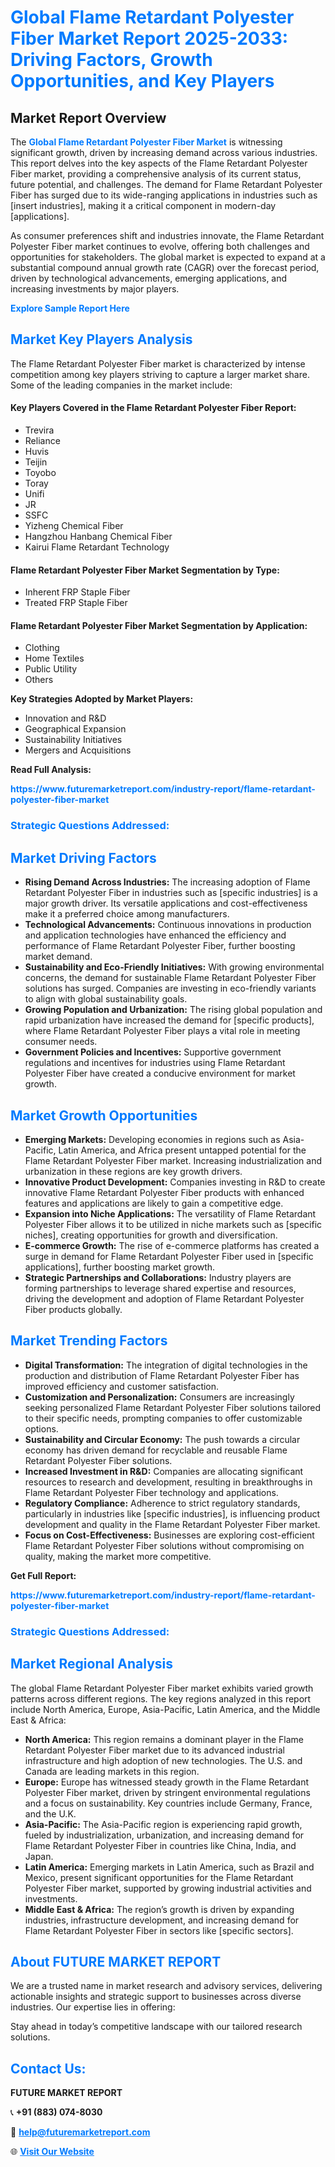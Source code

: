 <h1 style="color: #007BFF;">Global Flame Retardant Polyester Fiber Market Report 2025-2033: Driving Factors, Growth Opportunities, and Key Players</h1>

<section id="overview">
<h2>Market Report Overview</h2>
<p>The <a href="https://www.futuremarketreport.com/industry-report/flame-retardant-polyester-fiber-market" style="color: #007BFF; text-decoration: none;"><strong>Global Flame Retardant Polyester Fiber Market</strong></a> is witnessing significant growth, driven by increasing demand across various industries. This report delves into the key aspects of the Flame Retardant Polyester Fiber market, providing a comprehensive analysis of its current status, future potential, and challenges. The demand for Flame Retardant Polyester Fiber has surged due to its wide-ranging applications in industries such as [insert industries], making it a critical component in modern-day [applications].</p>
<p>As consumer preferences shift and industries innovate, the Flame Retardant Polyester Fiber market continues to evolve, offering both challenges and opportunities for stakeholders. The global market is expected to expand at a substantial compound annual growth rate (CAGR) over the forecast period, driven by technological advancements, emerging applications, and increasing investments by major players.</p>
</section>

<section id="overview">
<p><a href="https://www.futuremarketreport.com/request-sample/reportId=26434" style="color: #007BFF; text-decoration: none;"><strong>Explore Sample Report Here</strong></a></p>
</section>

<section id="key-players">
<h2 style="color: #007BFF;">Market Key Players Analysis</h2>
<p>The Flame Retardant Polyester Fiber market is characterized by intense competition among key players striving to capture a larger market share. Some of the leading companies in the market include:</p>
<h4>Key Players Covered in the Flame Retardant Polyester Fiber Report:</h4>
<ul><li>Trevira</li><li>Reliance</li><li>Huvis</li><li>Teijin</li><li>Toyobo</li><li>Toray</li><li>Unifi</li><li>JR</li><li>SSFC</li><li>Yizheng Chemical Fiber</li><li>Hangzhou Hanbang Chemical Fiber</li><li>Kairui Flame Retardant Technology</li></ul>
<h4>Flame Retardant Polyester Fiber Market Segmentation by Type:</h4>
<ul><li>Inherent FRP Staple Fiber</li><li>Treated FRP Staple Fiber</li></ul>

<h4>Flame Retardant Polyester Fiber Market Segmentation by Application:</h4>
<ul><li>Clothing</li><li>Home Textiles</li><li>Public Utility</li><li>Others</li></ul>
<p><strong>Key Strategies Adopted by Market Players:</strong></p>
<ul>
<li>Innovation and R&D</li>
<li>Geographical Expansion</li>
<li>Sustainability Initiatives</li>
<li>Mergers and Acquisitions</li>
</ul>
</section>

<section>
<p><strong>Read Full Analysis: </strong></p><a href="https://www.futuremarketreport.com/industry-report/flame-retardant-polyester-fiber-market" style="color: #007BFF; text-decoration: none;"><strong>https://www.futuremarketreport.com/industry-report/flame-retardant-polyester-fiber-market</strong></a>
<h3 style="color: #007BFF;">Strategic Questions Addressed:</h3>
</section>

<section id="driving-factors">
<h2 style="color: #007BFF;">Market Driving Factors</h2>
<ul>
<li><strong>Rising Demand Across Industries:</strong> The increasing adoption of Flame Retardant Polyester Fiber in industries such as [specific industries] is a major growth driver. Its versatile applications and cost-effectiveness make it a preferred choice among manufacturers.</li>
<li><strong>Technological Advancements:</strong> Continuous innovations in production and application technologies have enhanced the efficiency and performance of Flame Retardant Polyester Fiber, further boosting market demand.</li>
<li><strong>Sustainability and Eco-Friendly Initiatives:</strong> With growing environmental concerns, the demand for sustainable Flame Retardant Polyester Fiber solutions has surged. Companies are investing in eco-friendly variants to align with global sustainability goals.</li>
<li><strong>Growing Population and Urbanization:</strong> The rising global population and rapid urbanization have increased the demand for [specific products], where Flame Retardant Polyester Fiber plays a vital role in meeting consumer needs.</li>
<li><strong>Government Policies and Incentives:</strong> Supportive government regulations and incentives for industries using Flame Retardant Polyester Fiber have created a conducive environment for market growth.</li>
</ul>
</section>

<section id="growth-opportunities">
<h2 style="color: #007BFF;">Market Growth Opportunities</h2>
<ul>
<li><strong>Emerging Markets:</strong> Developing economies in regions such as Asia-Pacific, Latin America, and Africa present untapped potential for the Flame Retardant Polyester Fiber market. Increasing industrialization and urbanization in these regions are key growth drivers.</li>
<li><strong>Innovative Product Development:</strong> Companies investing in R&D to create innovative Flame Retardant Polyester Fiber products with enhanced features and applications are likely to gain a competitive edge.</li>
<li><strong>Expansion into Niche Applications:</strong> The versatility of Flame Retardant Polyester Fiber allows it to be utilized in niche markets such as [specific niches], creating opportunities for growth and diversification.</li>
<li><strong>E-commerce Growth:</strong> The rise of e-commerce platforms has created a surge in demand for Flame Retardant Polyester Fiber used in [specific applications], further boosting market growth.</li>
<li><strong>Strategic Partnerships and Collaborations:</strong> Industry players are forming partnerships to leverage shared expertise and resources, driving the development and adoption of Flame Retardant Polyester Fiber products globally.</li>
</ul>
</section>

<section id="trending-factors">
<h2 style="color: #007BFF;">Market Trending Factors</h2>
<ul>
<li><strong>Digital Transformation:</strong> The integration of digital technologies in the production and distribution of Flame Retardant Polyester Fiber has improved efficiency and customer satisfaction.</li>
<li><strong>Customization and Personalization:</strong> Consumers are increasingly seeking personalized Flame Retardant Polyester Fiber solutions tailored to their specific needs, prompting companies to offer customizable options.</li>
<li><strong>Sustainability and Circular Economy:</strong> The push towards a circular economy has driven demand for recyclable and reusable Flame Retardant Polyester Fiber solutions.</li>
<li><strong>Increased Investment in R&D:</strong> Companies are allocating significant resources to research and development, resulting in breakthroughs in Flame Retardant Polyester Fiber technology and applications.</li>
<li><strong>Regulatory Compliance:</strong> Adherence to strict regulatory standards, particularly in industries like [specific industries], is influencing product development and quality in the Flame Retardant Polyester Fiber market.</li>
<li><strong>Focus on Cost-Effectiveness:</strong> Businesses are exploring cost-efficient Flame Retardant Polyester Fiber solutions without compromising on quality, making the market more competitive.</li>
</ul>
</section>

<section>
<p><strong>Get Full Report: </strong></p><a href="https://www.futuremarketreport.com/industry-report/flame-retardant-polyester-fiber-market" style="color: #007BFF; text-decoration: none;"><strong>https://www.futuremarketreport.com/industry-report/flame-retardant-polyester-fiber-market</strong></a>
<h3 style="color: #007BFF;">Strategic Questions Addressed:</h3>
</section>


<section id="regional-analysis">
<h2 style="color: #007BFF;">Market Regional Analysis</h2>
<p>The global Flame Retardant Polyester Fiber market exhibits varied growth patterns across different regions. The key regions analyzed in this report include North America, Europe, Asia-Pacific, Latin America, and the Middle East & Africa:</p>
<ul>
<li><strong>North America:</strong> This region remains a dominant player in the Flame Retardant Polyester Fiber market due to its advanced industrial infrastructure and high adoption of new technologies. The U.S. and Canada are leading markets in this region.</li>
<li><strong>Europe:</strong> Europe has witnessed steady growth in the Flame Retardant Polyester Fiber market, driven by stringent environmental regulations and a focus on sustainability. Key countries include Germany, France, and the U.K.</li>
<li><strong>Asia-Pacific:</strong> The Asia-Pacific region is experiencing rapid growth, fueled by industrialization, urbanization, and increasing demand for Flame Retardant Polyester Fiber in countries like China, India, and Japan.</li>
<li><strong>Latin America:</strong> Emerging markets in Latin America, such as Brazil and Mexico, present significant opportunities for the Flame Retardant Polyester Fiber market, supported by growing industrial activities and investments.</li>
<li><strong>Middle East & Africa:</strong> The region’s growth is driven by expanding industries, infrastructure development, and increasing demand for Flame Retardant Polyester Fiber in sectors like [specific sectors].</li>
</ul>
</section>

<footer>
<h2 style="color: #007BFF;">About FUTURE MARKET REPORT</h2>
<p>We are a trusted name in market research and advisory services, delivering actionable insights and strategic support to businesses across diverse industries. Our expertise lies in offering:</p>

<p>Stay ahead in today’s competitive landscape with our tailored research solutions.</p>

<h2 style="color: #007BFF;">Contact Us:</h2>
<p><strong>FUTURE MARKET REPORT</strong></p>
<p>📞 <strong>+91 (883) 074-8030</strong></p>
<p>📧 <strong><a href="mailto:help@futuremarketreport.com" style="color: #007BFF;">help@futuremarketreport.com</a></strong></p>
<p>🌐 <strong><a href="https://www.futuremarketreport.com/" style="color: #007BFF;">Visit Our Website</a></strong></p>
</footer>